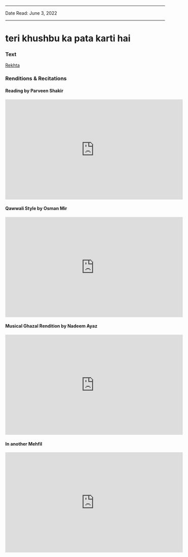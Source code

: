 ***
Date Read: June 3, 2022
***

# teri khushbu ka pata karti hai 

### Text
[Rekhta](https://www.rekhta.org/ghazals/terii-khushbuu-kaa-pataa-kartii-hai-parveen-shakir-ghazals?lang=ur)

### Renditions & Recitations

#### Reading by Parveen Shakir

<iframe width="560" height="315" src="https://www.youtube.com/embed/M4Vg4nDX6vc" title="YouTube video player" frameborder="0" allow="accelerometer; autoplay; clipboard-write; encrypted-media; gyroscope; picture-in-picture" allowfullscreen></iframe>

#### Qawwali Style by Osman Mir

<iframe width="560" height="315" src="https://www.youtube.com/embed/onEvq__ozak" title="YouTube video player" frameborder="0" allow="accelerometer; autoplay; clipboard-write; encrypted-media; gyroscope; picture-in-picture" allowfullscreen></iframe>

#### Musical Ghazal Rendition by Nadeem Ayaz

<iframe width="560" height="315" src="https://www.youtube.com/embed/3x-ec-LxupE" title="YouTube video player" frameborder="0" allow="accelerometer; autoplay; clipboard-write; encrypted-media; gyroscope; picture-in-picture" allowfullscreen></iframe>

#### In another Mehfil

<iframe width="560" height="315" src="https://www.youtube.com/embed/iEh_HQJ_Vu4" title="YouTube video player" frameborder="0" allow="accelerometer; autoplay; clipboard-write; encrypted-media; gyroscope; picture-in-picture" allowfullscreen></iframe>

